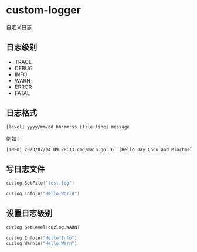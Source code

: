 # custom-logger

自定义日志

## 日志级别

- TRACE
- DEBUG
- INFO
- WARN
- ERROR
- FATAL

## 日志格式

`[level] yyyy/mm/dd hh:mm:ss [file:line] message`

例如：

```txt
[INFO] 2023/07/04 09:28:13 cmd/main.go: 6  [Hello Jay Chou and Miachael Jackson]
```

## 写日志文件

```go
cuzlog.SetFile("test.log")

cuzlog.Infoln("Hello World")
```

## 设置日志级别

```go
cuzlog.SetLevel(cuzlog.WARN)

cuzlog.Infoln("Hello Info")
cuzlog.Warnln("Hello Warn")
```